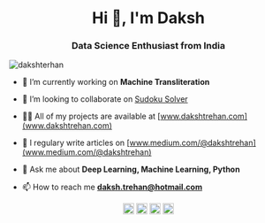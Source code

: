 <h1 align="center">Hi 👋, I'm Daksh</h1>
<h3 align="center">Data Science Enthusiast from India</h3>
<p align="left"> <img src="https://komarev.com/ghpvc/?username=dakshterhan" alt="dakshterhan" /> </p>

- 🔭 I’m currently working on **Machine Transliteration**

- 👯 I’m looking to collaborate on [Sudoku Solver ](https://github.com/dakshtrehan/Sudoku-Solver)

- 👨‍💻 All of my projects are available at [www.dakshtrehan.com](www.dakshtrehan.com)

- 📝 I regulary write articles on [www.medium.com/@dakshtrehan](www.medium.com/@dakshtrehan)

- 💬 Ask me about **Deep Learning, Machine Learning, Python**

- 📫 How to reach me **daksh.trehan@hotmail.com**


<p align="center">
<a href="https://twitter.com/@dakshtrehan" target="blank"><img align="center" src="https://cdn.jsdelivr.net/npm/simple-icons@3.0.1/icons/twitter.svg" alt="@dakshtrehan" height="20" width="20" /></a>
<a href="https://medium.com/@dakshtrehan" target="blank"><img align="center" src="https://cdn3.iconfinder.com/data/icons/social-media-black-white-2/512/BW_Medium_2_glyph_svg-512.png" alt="@dakshtrehan" height="20" width="20" /></a>
<a href="https://linkedin.com/in/www.linkedin.com/in/dakshtrehan" target="blank"><img align="center" src="https://cdn.jsdelivr.net/npm/simple-icons@3.0.1/icons/linkedin.svg" alt="www.linkedin.com/in/dakshtrehan" height="20" width="20" /></a>
<a href="https://instagram.com/@_daksh_trehan_" target="blank"><img align="center" src="https://cdn.jsdelivr.net/npm/simple-icons@3.0.1/icons/instagram.svg" alt="@_daksh_trehan_" height="20" width="20" /></a>
</p>

